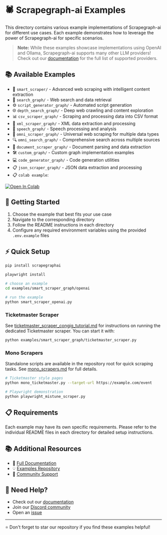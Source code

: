 # 🕷️ Scrapegraph-ai Examples

This directory contains various example implementations of Scrapegraph-ai for different use cases. Each example demonstrates how to leverage the power of Scrapegraph-ai for specific scenarios.

> **Note:** While these examples showcase implementations using OpenAI and Ollama, Scrapegraph-ai supports many other LLM providers! Check out our [documentation](https://docs-oss.scrapegraphai.com/examples) for the full list of supported providers.

## 📚 Available Examples

- 🧠 `smart_scraper/` - Advanced web scraping with intelligent content extraction
- 🔎 `search_graph/` - Web search and data retrieval
- ⚙️ `script_generator_graph/` - Automated script generation
- 🌐 `depth_search_graph/` - Deep web crawling and content exploration
- 📊 `csv_scraper_graph/` - Scraping and processing data into CSV format
- 📑 `xml_scraper_graph/` - XML data extraction and processing
- 🎤 `speech_graph/` - Speech processing and analysis
- 🔄 `omni_scraper_graph/` - Universal web scraping for multiple data types
- 🔍 `omni_search_graph/` - Comprehensive search across multiple sources
- 📄 `document_scraper_graph/` - Document parsing and data extraction
- 🛠️ `custom_graph/` - Custom graph implementation examples
- 💻 `code_generator_graph/` - Code generation utilities
- 📋 `json_scraper_graph/` - JSON data extraction and processing
- 📋 `colab example`:
<a target="_blank" href="https://colab.research.google.com/drive/1sEZBonBMGP44CtO6GQTwAlL0BGJXjtfd?usp=sharing#scrollTo=vGDjka17pqqg">
  <img src="https://colab.research.google.com/assets/colab-badge.svg" alt="Open In Colab"/>
</a>

## 🚀 Getting Started

1. Choose the example that best fits your use case
2. Navigate to the corresponding directory
3. Follow the README instructions in each directory
4. Configure any required environment variables using the provided `.env.example` files

## ⚡ Quick Setup

```bash
pip install scrapegraphai

playwright install

# choose an example
cd examples/smart_scraper_graph/openai

# run the example
python smart_scraper_openai.py
```

### Ticketmaster Scraper

See [ticketmaster_scraper_congig_tutorial.md](../ticketmaster_scraper_congig_tutorial.md) for instructions on running the dedicated Ticketmaster scraper.
You can start it with:

```bash
python examples/smart_scraper_graph/ticketmaster_scraper.py
```

### Mono Scrapers

Standalone scripts are available in the repository root for quick scraping tasks.
See [mono_scrapers.md](mono_scrapers.md) for full details.

```bash
# Ticketmaster style pages
python mono_ticketmaster.py --target-url https://example.com/event

# Playwright demonstration
python playwright_mistune_scraper.py
```

## 📋 Requirements

Each example may have its own specific requirements. Please refer to the individual README files in each directory for detailed setup instructions.

## 📚 Additional Resources

- 📖 [Full Documentation](https://docs-oss.scrapegraphai.com/examples)
- 💡 [Examples Repository](https://github.com/ScrapeGraphAI/ScrapegraphLib-Examples)
- 🤝 [Community Support](https://github.com/ScrapeGraphAI/scrapegraph-ai/discussions)

## 🤔 Need Help?

- Check out our [documentation](https://docs-oss.scrapegraphai.com)
- Join our [Discord community](https://discord.gg/scrapegraphai)
- Open an [issue](https://github.com/ScrapeGraphAI/scrapegraph-ai/issues)

---

⭐ Don't forget to star our repository if you find these examples helpful!
